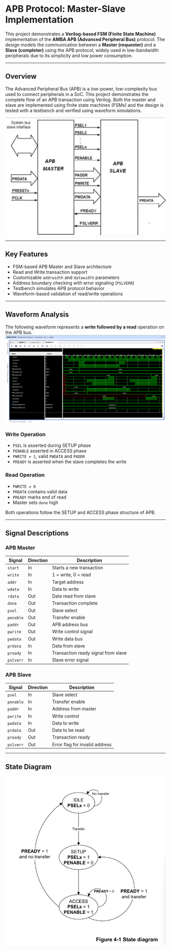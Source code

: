 # APB Protocol: Master-Slave Implementation

This project demonstrates a **Verilog-based FSM (Finite State Machine)** implementation of the **AMBA APB (Advanced Peripheral Bus)** protocol. The design models the communication between a **Master (requester)** and a **Slave (completer)** using the APB protocol, widely used in low-bandwidth peripherals due to its simplicity and low power consumption.

---

## Overview

The Advanced Peripheral Bus (APB) is a low-power, low-complexity bus used to connect peripherals in a SoC. This project demonstrates the complete flow of an APB transaction using Verilog. Both the master and slave are implemented using finite state machines (FSMs) and the design is tested with a testbench and verified using waveform simulations.

![APB](Images/APB.png)


---

## Key Features

- FSM-based APB Master and Slave architecture
- Read and Write transaction support
- Customizable `addrwidth` and `datawidth` parameters
- Address boundary checking with error signaling (`PSLVERR`)
- Testbench simulates APB protocol behavior
- Waveform-based validation of read/write operations

---

## Waveform Analysis

The following waveform represents a **write followed by a read** operation on the APB bus.
![Waveform](Images/WAVEFORM.png)


### Write Operation

- `PSEL` is asserted during SETUP phase
- `PENABLE` asserted in ACCESS phase
- `PWRITE = 1`, valid `PWDATA` and `PADDR`
- `PREADY` is asserted when the slave completes the write

### Read Operation

- `PWRITE = 0`
- `PRDATA` contains valid data
- `PREADY` marks end of read
- Master sets `done` high

Both operations follow the SETUP and ACCESS phase structure of APB.

---

## Signal Descriptions

### APB Master

| Signal     | Direction | Description                            |
|------------|-----|----------------------------------------|
| `start`    | In  | Starts a new transaction               |
| `write`    | In  | 1 = write, 0 = read                    |
| `addr`     | In  | Target address                         |
| `wdata`    | In  | Data to write                          |
| `rdata`    | Out | Data read from slave                   |
| `done`     | Out | Transaction complete                   |
| `psel`     | Out | Slave select                           |
| `penable`  | Out | Transfer enable                        |
| `paddr`    | Out | APB address bus                        |
| `pwrite`   | Out | Write control signal                   |
| `pwdata`   | Out | Write data bus                         |
| `prdata`   | In  | Data from slave                        |
| `pready`   | In  | Transaction ready signal from slave    |
| `pslverr`  | In  | Slave error signal                     |

### APB Slave

| Signal     | Direction | Description                            |
|------------|-----|----------------------------------------|
| `psel`     | In  | Slave select                           |
| `penable`  | In  | Transfer enable                        |
| `paddr`    | In  | Address from master                    |
| `pwrite`   | In  | Write control                          |
| `pwdata`   | In  | Data to write                          |
| `prdata`   | Out | Data to be read                        |
| `pready`   | Out | Transaction ready                      |
| `pslverr`  | Out | Error flag for invalid address         |

---

## State Diagram

![STATE DIAGRAM](Images/STATE_DIAGRAM.png)


